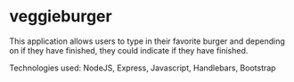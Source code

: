 # veggieburger

This application allows users to type in their favorite burger and depending on if they have finished, they could indicate if they have finished.

Technologies used: NodeJS, Express, Javascript, Handlebars, Bootstrap
